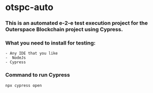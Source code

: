# otspc-auto

### This is an automated e-2-e test execution project for the Outerspace Blockchain project using Cypress.

### What you need to install for testing:
```
- Any IDE that you like
-  NodeJs
- Cypress
```

### Command to run Cypress
```
npx cypress open
```

